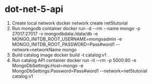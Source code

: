 # dot-net-5-api

1. Create local network
docker network create net5tutorial
2. Run mongodb container
docker run -d --rm --name mongo -p 27017:27017 -v mongodbdata:/data/db -e MONGO_INITDB_ROOT_USERNAME=mongoadmin -e MONGO_INITDB_ROOT_PASSWORD=Pass#word1  --network=networkName mongo
3. Build catalog image
docker build -t catalog:v1 .
4. Run catalog API container
docker run -it --rm -p 5000:80 -e MongoDbSettings:Host=mongo -e MongoDbSettings:Password=Pass#word1 --network=net5tutorial catalog:v1